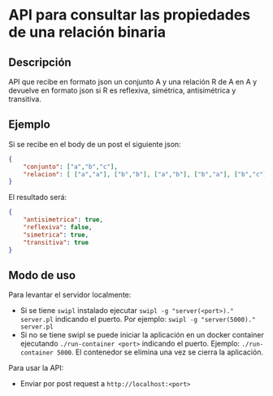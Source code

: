 # API para consultar las propiedades de una relación binaria

## Descripción

API que recibe en formato json un conjunto A y una relación R de A en A y devuelve en formato json si R es reflexiva, simétrica, antisimétrica y transitiva.

## Ejemplo

Si se recibe en el body de un post el siguiente json:

```json
{ 
    "conjunto": ["a","b","c"],
    "relacion": [ ["a","a"], ["b","b"], ["a","b"], ["b","a"], ["b","c"], ["c","b"] ]
}
```

El resultado será:
```json
{
    "antisimetrica": true,
    "reflexiva": false,
    "simetrica": true,
    "transitiva": true
}
```

## Modo de uso

Para levantar el servidor localmente:

- Si se tiene `swipl` instalado ejecutar `swipl -g "server(<port>)." server.pl` indicando el puerto. Por ejemplo: `swipl -g "server(5000)." server.pl`
- Si no se tiene swipl se puede iniciar la aplicación en un docker container ejecutando `./run-container <port>` indicando el puerto. Ejemplo: `./run-container 5000`. El contenedor se elimina una vez se cierra la aplicación.

Para usar la API:
- Enviar por post request a `http://localhost:<port>`
